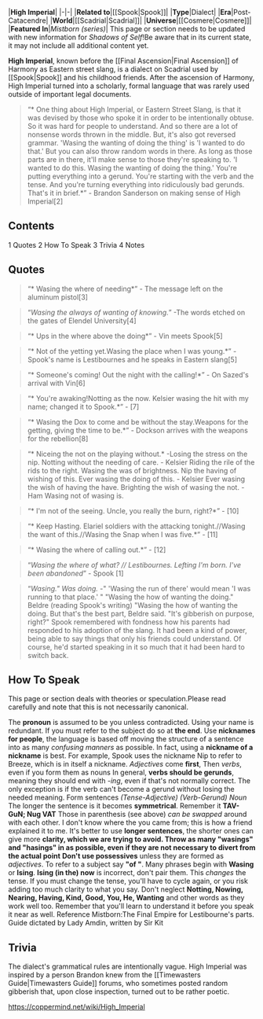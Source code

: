 |**High Imperial**|
|-|-|
|**Related to**|[[Spook\|Spook]]|
|**Type**|Dialect|
|**Era**|Post-Catacendre|
|**World**|[[Scadrial\|Scadrial]]|
|**Universe**|[[Cosmere\|Cosmere]]|
|**Featured In**|*Mistborn (series)*|
This page or section needs to be updated with new information for *Shadows of Self*!Be aware that in its current state, it may not include all additional content yet.

**High Imperial**, known before the [[Final Ascension\|Final Ascension]] of Harmony as Eastern street slang, is a dialect on Scadrial used by [[Spook\|Spook]] and his childhood friends. After the ascension of Harmony, High Imperial turned into a scholarly, formal language that was rarely used outside of important legal documents.

>“* One thing about High Imperial, or Eastern Street Slang, is that it was devised by those who spoke it in order to be intentionally obtuse. So it was hard for people to understand. And so there are a lot of nonsense words thrown in the middle. But, it's also got reversed grammar. 'Wasing the wanting of doing the thing' is 'I wanted to do that.' But you can also throw random words in there. As long as those parts are in there, it'll make sense to those they're speaking to. 'I wanted to do this. Wasing the wanting of doing the thing.' You're putting everything into a gerund. You're starting with the verb and the tense. And you're turning everything into ridiculously bad gerunds. That's it in brief.*”
\- Brandon Sanderson on making sense of High Imperial[2]


## Contents

1 Quotes
2 How To Speak
3 Trivia
4 Notes


## Quotes
>“* Wasing the where of needing*”
\- The message left on the aluminum pistol[3]


>“*Wasing the always of wanting of knowing.*”
\-The words etched on the gates of Elendel University[4]


>“* Ups in the where above the doing*”
\- Vin meets Spook[5]


>“* Not of the yetting yet.Wasing the place when I was young.*”
\- Spook's name is Lestibournes and he speaks in Eastern slang[5]


>“* Someone's coming! Out the night with the calling!*”
\- On Sazed's arrival with Vin[6]


>“* You're awaking!Notting as the now. Kelsier wasing the hit with my name; changed it to Spook.*”
\- [7]


>“* Wasing the Dox to come and be without the stay.Weapons for the getting, giving the time to be.*”
\- Dockson arrives with the weapons for the rebellion[8]


>“* Niceing the not on the playing without.*
\-Losing the stress on the nip. Notting without the needing of care. - Kelsier
Riding the rile of the rids to the right.
Wasing the was of brightness. Nip the having of wishing of this.
Ever wasing the doing of this. - Kelsier
Ever wasing the wish of having the have. Brighting the wish of wasing the not. - Ham
Wasing not of wasing is.


>“* I'm not of the seeing. Uncle, you really the burn, right?*”
\- [10]


>“* Keep Hasting. Elariel soldiers with the attacking tonight.//Wasing the want of this.//Wasing the Snap when I was five.*”
\- [11]


>“* Wasing the where of calling out.*”
\- [12]


>“*Wasing the where of what? // Lestibournes. Lefting I'm born. I've been abandoned*”
\- Spook [1]


>“*Wasing." Was doing.*
\-" 'Wasing the run of there' would mean 'I was running to that place.' "
"Wasing the how of wanting the doing." Beldre (reading Spook's writing)
"Wasing the how of wanting the doing.
But that's the best part, Beldre said. "It's gibberish on purpose, right?"
Spook remembered with fondness how his parents had responded to his adoption of the slang. It had been a kind of power, being able to say things that only his friends could understand. Of course, he'd started speaking in it so much that it had been hard to switch back.


## How To Speak
This page or section deals with theories or speculation.Please read carefully and note that this is not necessarily canonical.

The **pronoun** is assumed to be you unless contradicted.
Using your name is redundant.
If you must refer to the subject do so at **the end**.
Use **nicknames for people**, the language is based off moving the structure of a sentence into as many *confusing manners* as possible. In fact, using a **nickname of a nickname** is best. For example, Spook uses the nickname Nip to refer to Breeze, which is in itself a nickname.
*Adjectives* come **first**, Then *verbs*, even if you form them as nouns
In general, **verbs should be gerunds**, meaning they should end with *-ing*, even if that's not normally correct.
The only exception is if the verb can't become a gerund without losing the needed meaning.
Form sentences *(Tense-Adjective) (Verb-Gerund) Noun*
The longer the sentence is it becomes **symmetrical**.
Remember it **TAV-GuN; Nug VAT** Those in parenthesis (see above) *can be swapped* around with each other.
I don't know where the you came from; this is how a friend explained it to me.
It's better to use **longer sentences**, the shorter ones can give more **clarity, which we are trying to avoid. Throw as many "wasings" and "hasings" in as possible, even if they are not necessary to divert from the actual point**
**Don't use possessives** unless they are formed as *adjectives*.
To refer to a subject say **"of <subject name>"**.
Many phrases begin with **Wasing** or **Ising**.
**Ising (in the) now** is incorrect, don't pair them. This *changes* the tense.
If you must change the tense, you'll have to cycle again, or you risk adding too much clarity to what you say.
Don't neglect **Notting, Nowing, Nearing, Having, Kind, Good, You, He, Wanting** and other words as they work well too.
Remember that you'll learn to understand it before you speak it near as well.
Reference Mistborn:The Final Empire for Lestibourne's parts.
Guide dictated by Lady Amdin, written by Sir Kit

## Trivia
The dialect's grammatical rules are intentionally vague.
High Imperial was inspired by a person Brandon knew from the [[Timewasters Guide\|Timewasters Guide]] forums, who sometimes posted random gibberish that, upon close inspection, turned out to be rather poetic.


https://coppermind.net/wiki/High_Imperial